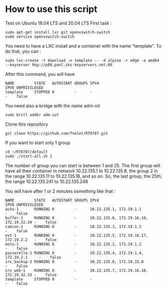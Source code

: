 # How to use this script
Test on Ubuntu 18.04 LTS and 20.04 LTS
First task :
```
sudo apt-get install lxc git openvswitch-switch
sudo service openvswitch-switch
```

You need to have a LXC install and a container with the name "template". To do that, you can :
```
sudo lxc-create -t download -n template -- -d alpine -r edge -a amd64 --keyserver hkp://p80.pool.sks-keyservers.net:80
```
After this command, you will have 
```
NAME         STATE   AUTOSTART GROUPS IPV4                                    IPV6 UNPRIVILEGED 
template     STOPPED 0         -      -                                       -    false
```

You need also a bridge with the name adm-iot
```
sudo brctl addbr adm-iot
```
Clone this repository
```
git clone https://github.com/fnolot/RT0707.git
```

If you want to start only 1 group
```
cd ~/RT0707/default
sudo ./start-all.sh 1
```
The number of group you can start is between 1 and 25. The first group will have all their container in network 10.22.135.1 to 10.22.135.8, the group 2 in the range 10.22.135.11 to 10.22.135.18, and so on. So, the last group, the 25th, the range 10.22.135.241 to 10.22.135.248

You will have after 1 or 2 minutes something like that :
```
NAME         STATE   AUTOSTART GROUPS IPV4                                    IPV6 UNPRIVILEGED 
auto-1       RUNNING 0         -      10.22.135.1, 172.19.1.1                 -    false        
buffer-1     RUNNING 0         -      10.22.135.6, 172.19.16.19, 172.19.32.34 -    false        
camion-1     RUNNING 0         -      10.22.135.3, 172.19.1.3                 -    false        
evt-1        RUNNING 0         -      10.22.135.5, 172.19.16.17, 172.19.2.2   -    false        
moto-1       RUNNING 0         -      10.22.135.2, 172.19.1.2                 -    false        
passerelle-1 RUNNING 0         -      10.22.135.4, 172.19.1.4, 172.19.2.1     -    false        
srv_backup-1 RUNNING 0         -      10.22.135.8, 172.19.32.8                -    false        
srv_web-1    RUNNING 0         -      10.22.135.7, 172.19.16.18, 172.19.32.33 -    false        
template     STOPPED 0         -      -                                       -    false
```